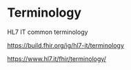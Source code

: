 # Terminology
HL7 IT common terminology

https://build.fhir.org/ig/hl7-it/terminology


https://www.hl7.it/fhir/terminology/
